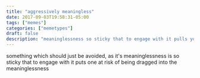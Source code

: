 ```yaml
---
title: "aggressively meaningless"
date: 2017-09-03T19:58:31-05:00
tags: ["memes"]
categories: ["memetypes"]
draft: false
description: "meaninglessness so sticky that to engage with it pulls you into the meaninglessness"
---
```


<p>something which should just be avoided, as it's meaninglessness is so sticky that to engage with it puts one at risk of being dragged into the meaninglessness</p>